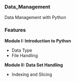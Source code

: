 ### Data_Management

Data Management with Python

### Features

**Module I: Introduction to Python**
- Data Type
- File Handling
 
 
**Module II: Data Set Handling**
- Indexing and Slicing
